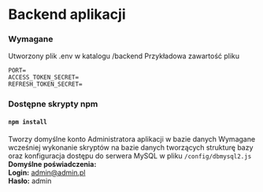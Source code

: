 # Backend aplikacji
### Wymagane
Utworzony plik .env w katalogu /backend
Przykładowa zawartość pliku
``` 
PORT=
ACCESS_TOKEN_SECRET=
REFRESH_TOKEN_SECRET=
```

### Dostępne skrypty npm
#### `npm install`
Tworzy domyślne konto Administratora aplikacji w bazie danych
Wymagane wcześniej wykonanie skryptów na bazie danych tworzących strukturę bazy oraz konfiguracja dostępu do serwera MySQL w pliku `/config/dbmysql2.js`  
**Domyślne poświadczenia:**  
**Login:** admin@admin.pl  
**Hasło:** admin
